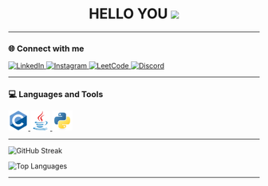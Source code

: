 <h1 align="center">
  HELLO YOU 
  <img src="https://media4.giphy.com/media/v1.Y2lkPTc5MGI3NjExamttaHFzdnNvdHBwemhvNThiNmd2ejk5cmRkNzJvdmViZDJiYjNkNSZlcD12MV9pbnRlcm5hbF9naWZfYnlfaWQmY3Q9Zw/ZkFJdwctdeoZq/giphy.gif" width="80">
</h1>


---

### 🌐 Connect with me

<p align="left">
  <a href="https://linkedin.com/in/mohithkotian" target="_blank">
    <img src="https://raw.githubusercontent.com/rahuldkjain/github-profile-readme-generator/master/src/images/icons/Social/linked-in-alt.svg" alt="LinkedIn" width="40" height="30" />
  </a>
  <a href="https://instagram.com/mohithkotiann" target="_blank">
    <img src="https://raw.githubusercontent.com/rahuldkjain/github-profile-readme-generator/master/src/images/icons/Social/instagram.svg" alt="Instagram" width="40" height="30" />
  </a>
  <a href="https://leetcode.com/mohithkotian" target="_blank">
    <img src="https://raw.githubusercontent.com/rahuldkjain/github-profile-readme-generator/master/src/images/icons/Social/leet-code.svg" alt="LeetCode" width="40" height="30" />
  </a>
  <a href="https://discord.gg/mohith1454" target="_blank">
    <img src="https://raw.githubusercontent.com/rahuldkjain/github-profile-readme-generator/master/src/images/icons/Social/discord.svg" alt="Discord" width="40" height="30" />
  </a>
</p>

---

### 💻 Languages and Tools

<p align="left">
  <a href="https://www.cprogramming.com/" target="_blank" rel="noreferrer">
    <img src="https://raw.githubusercontent.com/devicons/devicon/master/icons/c/c-original.svg" alt="C" width="40" height="40"/>
  </a>
  <a href="https://www.java.com" target="_blank" rel="noreferrer">
    <img src="https://raw.githubusercontent.com/devicons/devicon/master/icons/java/java-original.svg" alt="Java" width="40" height="40"/>
  </a>
  <a href="https://www.python.org" target="_blank" rel="noreferrer">
    <img src="https://raw.githubusercontent.com/devicons/devicon/master/icons/python/python-original.svg" alt="Python" width="40" height="40"/>
  </a>
</p>

---
<p align="left">
  <img src="https://github-readme-streak-stats.herokuapp.com/?user=mohithkotian&theme=dark&hide_border=false" alt="GitHub Streak" />
</p>

<p align="left">
  <img src="https://github-readme-stats.vercel.app/api/top-langs/?username=mohithkotian&theme=dark&hide_border=false&layout=compact" alt="Top Languages" />
</p>

---

